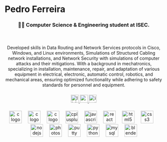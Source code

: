 <h1 align="left">Pedro Ferreira</h1>

###

<h3 align="center">👩‍💻 Computer Science & Engineering student at ISEC.</h3>

###

<br clear="both">

<p align="center">Developed skills in Data Routing and Network Services protocols in Cisco, Windows, and Linux environments, Simulations of Structured Cabling network installations, and Network Security with simulations of computer attacks and their mitigations. With a background in mechatronics, specializing in installation, maintenance, repair, and adaptation of various equipment in electrical, electronic, automatic control, robotics, and mechanical areas, ensuring optimized functionality while adhering to safety standards for personnel and equipment.</p>

###

<div align="center">
  <a href="https://www.linkedin.com/in/pedfer/" target="_blank">
    <img src="https://img.shields.io/static/v1?message=LinkedIn&logo=linkedin&label=&color=0077B5&logoColor=white&labelColor=&style=for-the-badge" height="25" alt="linkedin logo"  />
  </a>
  <a href="pp14@sapo.pt" target="_blank">
    <img src="https://img.shields.io/static/v1?message=E-MAIL&logo=gmail&label=&color=5B8F22&logoColor=white&labelColor=&style=for-the-badge" height="25" alt="gmail logo"  />
  </a>
  <a href="https://www.instagram.com/pedfer14.99/" target="_blank">
    <img src="https://img.shields.io/static/v1?message=Instagram&logo=instagram&label=&color=E4405F&logoColor=white&labelColor=&style=for-the-badge" height="25" alt="instagram logo"  />
  </a>
</div>

###

<div align="center">
  <img src="https://icons.iconarchive.com/icons/bokehlicia/captiva/256/wireshark-icon.png" height="40" alt="c logo"  />
  <img width="12" />
  <img src="https://cdn.icon-icons.com/icons2/1381/PNG/512/gns3_94911.png" height="40" alt="c logo"  />
  <img width="12" />
  <img src="https://cdn.jsdelivr.net/gh/devicons/devicon/icons/c/c-original.svg" height="40" alt="c logo"  />
  <img width="12" />
  <img src="https://cdn.jsdelivr.net/gh/devicons/devicon/icons/cplusplus/cplusplus-original.svg" height="40" alt="cplusplus logo"  />
  <img width="12" />
  <img src="https://cdn.jsdelivr.net/gh/devicons/devicon/icons/javascript/javascript-original.svg" height="40" alt="javascript logo"  />
  <img width="12" />
  <img src="https://cdn.jsdelivr.net/gh/devicons/devicon/icons/react/react-original.svg" height="40" alt="react logo"  />
  <img width="12" />
  <img src="https://cdn.jsdelivr.net/gh/devicons/devicon/icons/html5/html5-original.svg" height="40" alt="html5 logo"  />
  <img width="12" />
  <img src="https://cdn.jsdelivr.net/gh/devicons/devicon/icons/css3/css3-original.svg" height="40" alt="css3 logo"  />
  <img width="12" />
  <img src="https://cdn.jsdelivr.net/gh/devicons/devicon/icons/nodejs/nodejs-original.svg" height="40" alt="nodejs logo"  />
  <img width="12" />
  <img src="https://cdn.jsdelivr.net/gh/devicons/devicon/icons/photoshop/photoshop-plain.svg" height="40" alt="photoshop logo"  />
  <img width="12" />
  <img src="https://cdn.jsdelivr.net/gh/devicons/devicon/icons/putty/putty-original.svg" height="40" alt="putty logo"  />
  <img width="12" />
  <img src="https://cdn.jsdelivr.net/gh/devicons/devicon/icons/python/python-original.svg" height="40" alt="python logo"  />
  <img width="12" />
  <img src="https://cdn.jsdelivr.net/gh/devicons/devicon/icons/mysql/mysql-original.svg" height="40" alt="mysql logo"  />
  <img width="12" />
  <img src="https://cdn.jsdelivr.net/gh/devicons/devicon/icons/blender/blender-original.svg" height="40" alt="blender logo"  />
</div>

###
